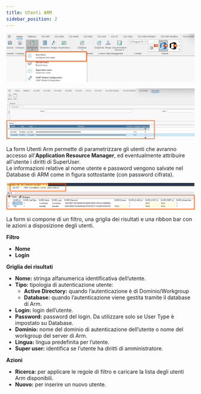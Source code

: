 ```yaml
---
title: Utenti ARM
sidebar_position: 2
---
```

![](../../../../../static/images/20241216164839.png)


![](../../../../../static/images/20241216165140.png)

La form Utenti Arm permette di parametrizzare gli utenti che avranno accesso all'**Application Resource Manager**, ed eventualmente attribuire all'utente i diritti di SuperUser.  
Le informazioni relative al nome utente e password vengono salvate nel Database di ARM come in figura sottostante (con password cifrata).

![](../../../../../static/images/20241216165813.png)

La form si compone di un filtro, una griglia dei risultati e una ribbon bar con le azioni a disposizione degli utenti.

**Filtro**
* **Nome**
* **Login**

**Griglia dei risultati**
* **Nome:** stringa alfanumerica identificativa dell’utente.
* **Tipo:** tipologia di autenticazione utente:
    - **Active Directory:** quando l’autenticazione è di Dominio/Workgroup
    - **Database:** quando l’autenticazione viene gestita tramite il database di Arm.
* **Login:** login dell’utente.
* **Password:** password del login. Da utilizzare solo se User Type è impostato su Database.
* **Dominio:** nome del dominio di autenticazione dell’utente o nome del workgroup del server di Arm.
* **Lingua:** lingua predefinita per l’utente.
* **Super user:** identifica se l’utente ha diritti di amministratore.

**Azioni**
* **Ricerca:** per applicare le regole di filtro e caricare la lista degli utenti Arm disponibili.
* **Nuovo:** per inserire un nuovo utente.

